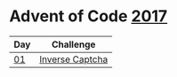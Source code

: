 # Advent of Code [2017](https://adventofcode.com/2017)

| Day                | Challenge                                              |
| ------------------ | ------------------------------------------------------ |
| [01](./src/d01.rs) | [Inverse Captcha](https://adventofcode.com/2017/day/1) |
